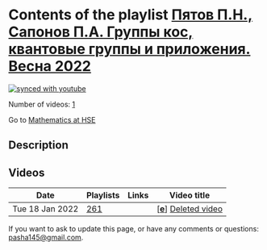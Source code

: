 # Contents of the playlist [Пятов П.Н., Сапонов П.А. Группы кос, квантовые группы и приложения. Весна 2022](https://www.youtube.com/playlist?list=PLq3E5oubNNoCnm4znY5URosP6WRV2omXe)

[![synced with youtube](https://img.shields.io/github/last-commit/mathphysschool/mathphysschool.github.io/autoupdate1?label=synced%20with%20youtube)](https://github.com/mathphysschool/mathphysschool.github.io/commits/autoupdate1)

Number of videos: [1](#videos)

Go to [Mathematics at HSE](../README.md)

## Description



## Videos

|Date|Playlists|Links|Video title|
|---|---|---|---|
| Tue&nbsp;18&nbsp;Jan&nbsp;2022 | [261](../playlists/261 "Пятов П.Н., Сапонов П.А. Группы кос, квантовые группы и приложения. Весна 2022") |  | [[**e**](https://studio.youtube.com/video/Wae1ymqD2cU/edit "Edit")] [Deleted video](https://www.youtube.com/watch?v=Wae1ymqD2cU&list=PLq3E5oubNNoCnm4znY5URosP6WRV2omXe "This video is unavailable.") |


 If you want to ask to update this page, or have any comments or questions: <pasha145@gmail.com>.